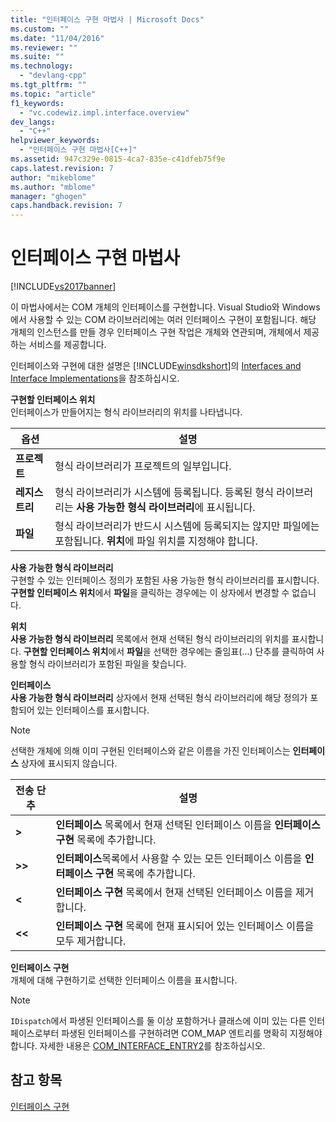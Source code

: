 ```yaml
---
title: "인터페이스 구현 마법사 | Microsoft Docs"
ms.custom: ""
ms.date: "11/04/2016"
ms.reviewer: ""
ms.suite: ""
ms.technology: 
  - "devlang-cpp"
ms.tgt_pltfrm: ""
ms.topic: "article"
f1_keywords: 
  - "vc.codewiz.impl.interface.overview"
dev_langs: 
  - "C++"
helpviewer_keywords: 
  - "인터페이스 구현 마법사[C++]"
ms.assetid: 947c329e-0815-4ca7-835e-c41dfeb75f9e
caps.latest.revision: 7
author: "mikeblome"
ms.author: "mblome"
manager: "ghogen"
caps.handback.revision: 7
---
```

# 인터페이스 구현 마법사
[!INCLUDE[vs2017banner](../assembler/inline/includes/vs2017banner.md)]

이 마법사에서는 COM 개체의 인터페이스를 구현합니다.  Visual Studio와 Windows에서 사용할 수 있는 COM 라이브러리에는 여러 인터페이스 구현이 포함됩니다.  해당 개체의 인스턴스를 만들 경우 인터페이스 구현 작업은 개체와 연관되며, 개체에서 제공하는 서비스를 제공합니다.  
  
 인터페이스와 구현에 대한 설명은 [!INCLUDE[winsdkshort](../atl/reference/includes/winsdkshort_md.md)]의 [Interfaces and Interface Implementations](http://msdn.microsoft.com/library/windows/desktop/ms694356)을 참조하십시오.  
  
 **구현할 인터페이스 위치**  
 인터페이스가 만들어지는 형식 라이브러리의 위치를 나타냅니다.  
  
|옵션|설명|  
|--------|--------|  
|**프로젝트**|형식 라이브러리가 프로젝트의 일부입니다.|  
|**레지스트리**|형식 라이브러리가 시스템에 등록됩니다.  등록된 형식 라이브러리는 **사용 가능한 형식 라이브러리**에 표시됩니다.|  
|**파일**|형식 라이브러리가 반드시 시스템에 등록되지는 않지만 파일에는 포함됩니다.  **위치**에 파일 위치를 지정해야 합니다.|  
  
 **사용 가능한 형식 라이브러리**  
 구현할 수 있는 인터페이스 정의가 포함된 사용 가능한 형식 라이브러리를 표시합니다.  **구현할 인터페이스 위치**에서 **파일**을 클릭하는 경우에는 이 상자에서 변경할 수 없습니다.  
  
 **위치**  
 **사용 가능한 형식 라이브러리** 목록에서 현재 선택된 형식 라이브러리의 위치를 표시합니다.  **구현할 인터페이스 위치**에서 **파일**을 선택한 경우에는 줄임표\(...\) 단추를 클릭하여 사용할 형식 라이브러리가 포함된 파일을 찾습니다.  
  
 **인터페이스**  
 **사용 가능한 형식 라이브러리** 상자에서 현재 선택된 형식 라이브러리에 해당 정의가 포함되어 있는 인터페이스를 표시합니다.  
  
> [!NOTE]
>  선택한 개체에 의해 이미 구현된 인터페이스와 같은 이름을 가진 인터페이스는 **인터페이스** 상자에 표시되지 않습니다.  
  
|전송 단추|설명|  
|-----------|--------|  
|**\>**|**인터페이스** 목록에서 현재 선택된 인터페이스 이름을 **인터페이스 구현** 목록에 추가합니다.|  
|**\>\>**|**인터페이스**목록에서 사용할 수 있는 모든 인터페이스 이름을 **인터페이스 구현** 목록에 추가합니다.|  
|**\<**|**인터페이스 구현** 목록에서 현재 선택된 인터페이스 이름을 제거합니다.|  
|**\<\<**|**인터페이스 구현** 목록에 현재 표시되어 있는 인터페이스 이름을 모두 제거합니다.|  
  
 **인터페이스 구현**  
 개체에 대해 구현하기로 선택한 인터페이스 이름을 표시합니다.  
  
> [!NOTE]
>  `IDispatch`에서 파생된 인터페이스를 둘 이상 포함하거나 클래스에 이미 있는 다른 인터페이스로부터 파생된 인터페이스를 구현하려면 COM\_MAP 엔트리를 명확히 지정해야 합니다.  자세한 내용은 [COM\_INTERFACE\_ENTRY2](../Topic/COM_INTERFACE_ENTRY2.md)를 참조하십시오.  
  
## 참고 항목  
 [인터페이스 구현](../ide/implementing-an-interface-visual-cpp.md)